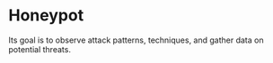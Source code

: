 # Honeypot
Its goal is to observe attack patterns, techniques, and gather data on potential threats.
